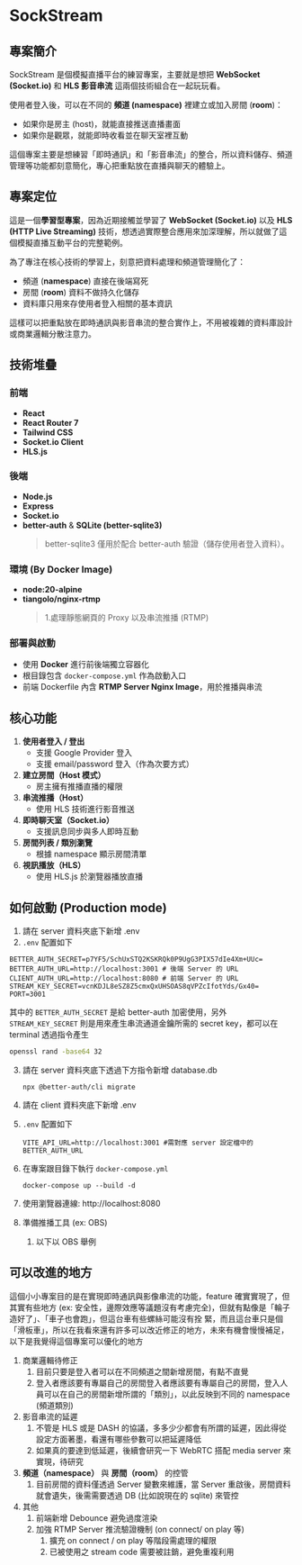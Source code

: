 # SockStream

## 專案簡介
SockStream 是個模擬直播平台的練習專案，主要就是想把 **WebSocket (Socket.io)** 和 **HLS 影音串流** 這兩個技術組合在一起玩玩看。  

使用者登入後，可以在不同的 **頻道 (namespace)** 裡建立或加入房間 (**room**)：  
- 如果你是房主 (host)，就能直接推送直播畫面
- 如果你是觀眾，就能即時收看並在聊天室裡互動

這個專案主要是想練習「即時通訊」和「影音串流」的整合，所以資料儲存、頻道管理等功能都刻意簡化，專心把重點放在直播與聊天的體驗上。

## 專案定位
這是一個**學習型專案**，因為近期接觸並學習了 **WebSocket (Socket.io)** 以及 **HLS (HTTP Live Streaming)** 技術，想透過實際整合應用來加深理解，所以就做了這個模擬直播互動平台的完整範例。  

為了專注在核心技術的學習上，刻意把資料處理和頻道管理簡化了：
- 頻道 (**namespace**) 直接在後端寫死
- 房間 (**room**) 資料不做持久化儲存
- 資料庫只用來存使用者登入相關的基本資訊  

這樣可以把重點放在即時通訊與影音串流的整合實作上，不用被複雜的資料庫設計或商業邏輯分散注意力。

## 技術堆疊
### 前端
- **React**
- **React Router 7**
- **Tailwind CSS**
- **Socket.io Client**
- **HLS.js**

### 後端
- **Node.js**
- **Express**
- **Socket.io**
- **better-auth** & **SQLite (better-sqlite3)**  
  > better-sqlite3 僅用於配合 better-auth 驗證（儲存使用者登入資料）。

### 環境 (By Docker Image)
- **node:20-alpine**
- **tiangolo/nginx-rtmp**
  > 1.處理靜態網頁的 Proxy 以及串流推播 (RTMP)

### 部署與啟動
- 使用 **Docker** 進行前後端獨立容器化
- 根目錄包含 `docker-compose.yml` 作為啟動入口
- 前端 Dockerfile 內含 **RTMP Server Nginx Image**，用於推播與串流

## 核心功能
1. **使用者登入 / 登出**  
   - 支援 Google Provider 登入  
   - 支援 email/password 登入（作為次要方式）
2. **建立房間（Host 模式）**  
   - 房主擁有推播直播的權限
3. **串流推播（Host）**  
   - 使用 HLS 技術進行影音推送
4. **即時聊天室（Socket.io）**  
   - 支援訊息同步與多人即時互動
5. **房間列表 / 類別瀏覽**  
   - 根據 namespace 顯示房間清單
6. **視訊播放（HLS）**  
   - 使用 HLS.js 於瀏覽器播放直播

## 如何啟動 (Production mode)
1. 請在 server 資料夾底下新增 .env 
2. `.env` 配置如下

```dotenv
BETTER_AUTH_SECRET=p7YF5/SchUxSTQ2KSKRQk0P9UgG3PIX57dIe4Xm+UUc=
BETTER_AUTH_URL=http://localhost:3001 # 後端 Server 的 URL
CLIENT_AUTH_URL=http://localhost:8080 # 前端 Server 的 URL
STREAM_KEY_SECRET=vcnKDJL8eSZ8Z5cmxQxUHSOAS8qVPZcIfotYds/Gx40=
PORT=3001
```

其中的 `BETTER_AUTH_SECRET` 是給 better-auth 加密使用，另外 `STREAM_KEY_SECRET` 則是用來產生串流通道金鑰所需的 secret key，都可以在 terminal 透過指令產生

```bash
openssl rand -base64 32
```

3. 請在 server 資料夾底下透過下方指令新增 database.db 

   ```console
   npx @better-auth/cli migrate
   ```
4. 請在 client 資料夾底下新增 .env 
5. `.env` 配置如下

   ```dotenv
   VITE_API_URL=http://localhost:3001 #需對應 server 設定檔中的 BETTER_AUTH_URL
   ```

6. 在專案跟目錄下執行 `docker-compose.yml`

   ```console
   docker-compose up --build -d
   ```
7. 使用瀏覽器連線: http://localhost:8080
8. 準備推播工具 (ex: OBS)
   1. 以下以 OBS 舉例

## 可以改進的地方

這個小小專案目的是在實現即時通訊與影像串流的功能，feature 確實實現了，但其實有些地方 (ex: 安全性，邊際效應等議題沒有考慮完全)，但就有點像是「輪子造好了」、「車子也會跑」，但這台車有些螺絲可能沒有拴
緊，而且這台車只是個「滑板車」，所以在我看來還有許多可以改近修正的地方，未來有機會慢慢補足，以下是我覺得這個專案可以優化的地方

1. 商業邏輯待修正
   1. 目前只要是登入者可以在不同頻道之間新增房間，有點不直覺
   2. 登入者應該要有專屬自己的房間登入者應該要有專屬自己的房間，登入人員可以在自己的房間新增所謂的「類別」，以此反映到不同的 namespace (頻道類別)
2. 影音串流的延遲
   1. 不管是 HLS 或是 DASH 的協議，多多少少都會有所謂的延遲，因此得從設定方面著墨，看還有哪些參數可以把延遲降低
   2. 如果真的要達到低延遲，後續會研究一下 WebRTC 搭配 media server 來實現，待研究
3. **頻道（namespace）** 與 **房間（room）** 的控管
   1. 目前房間的資料僅透過 Server 變數來維護，當 Server 重啟後，房間資料就會遺失，後需需要透過 DB (比如說現在的 sqlite) 來管控
4. 其他
   1. 前端新增 Debounce 避免過度渲染
   2. 加強 RTMP Server 推流驗證機制 (on connect/ on play 等)
      1. 擴充 on connect / on play 等階段需處理的權限
      2. 已被使用之 stream code 需要被註銷，避免重複利用